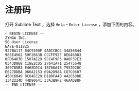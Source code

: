 # 注册码

打开 Sublime Text ，选择 `Help` - `Enter License` ，添加下面的内容。

```
— BEGIN LICENSE —–
ZYNGA INC.
50 User License
EA7E-811825
927BA117 84C9300F 4A0CCBC4 34A56B44
985E4562 59F2B63B CCCFF92F 0E646B83
0FD6487D 1507AE29 9CC4F9F5 0A6F32E3
0343D868 C18E2CD5 27641A71 25475648
309705B3 E468DDC4 1B766A18 7952D28C
E627DDBA 960A2153 69A2D98A C87C0607
45DC6049 8C04EC29 D18DFA40 442C680B
1342224D 44D90641 33A3B9F2 46AADB8F
—— END LICENSE ——
```

